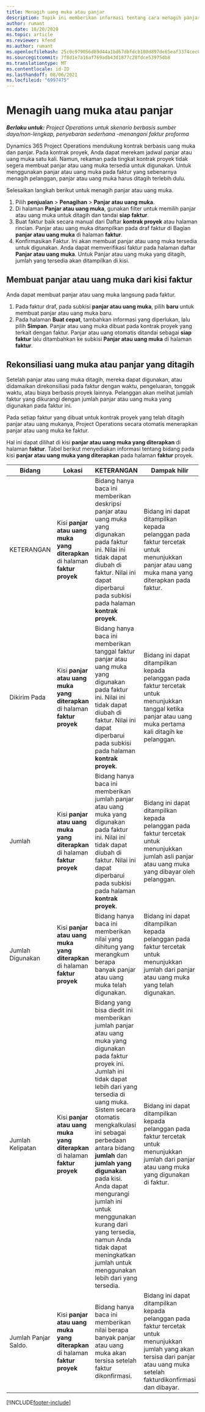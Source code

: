 ```yaml
---
title: Menagih uang muka atau panjar
description: Topik ini memberikan informasi tentang cara menagih panjar atau uang muka dalam Project Operations.
author: rumant
ms.date: 10/20/2020
ms.topic: article
ms.reviewer: kfend
ms.author: rumant
ms.openlocfilehash: 25c0c979056d89d44a1bd67dbfdcb180d897de65eaf3374cec0a2dc73c4e3568
ms.sourcegitcommit: 7f8d1e7a16af769adb43d1877c28fdce53975db8
ms.translationtype: MT
ms.contentlocale: id-ID
ms.lasthandoff: 08/06/2021
ms.locfileid: "6997475"
---
```

# <a name="invoice-a-retainer-or-an-advance"></a>Menagih uang muka atau panjar

_**Berlaku untuk:** Project Operations untuk skenario berbasis sumber daya/non-lengkap, penyebaran sederhana -menangani faktur proforma_

Dynamics 365 Project Operations mendukung kontrak berbasis uang muka dan panjar. Pada kontrak proyek, Anda dapat merekam jadwal panjar atau uang muka satu kali. Namun, rekaman pada tingkat kontrak proyek tidak segera membuat panjar atau uang muka tersedia untuk digunakan. Untuk menggunakan panjar atau uang muka pada faktur yang sebenarnya menagih pelanggan, panjar atau uang muka harus ditagih terlebih dulu.

Selesaikan langkah berikut untuk menagih panjar atau uang muka.

1. Pilih **penjualan** > **Penagihan** > **Panjar atau uang muka**. 
2. Di halaman **Panjar atau uang muka**, gunakan filter untuk memilih panjar atau uang muka untuk ditagih dan tandai **siap faktur**.
3. Buat faktur baik secara manual dari Daftar **kontrak proyek** atau halaman rincian. Panjar atau uang muka ditampilkan pada draf faktur di Bagian **panjar atau uang muka** di halaman **faktur**.
4. Konfirmasikan Faktur. Ini akan membuat panjar atau uang muka tersedia untuk digunakan. Anda dapat memverifikasi faktur pada halaman daftar **Panjar atau uang muka**. Untuk Panjar atau uang muka yang ditagih, jumlah yang tersedia akan ditampilkan di kisi.

## <a name="create-a-retainer-or-advance-from-the-invoice-grid"></a>Membuat panjar atau uang muka dari kisi faktur

Anda dapat membuat panjar atau uang muka langsung pada faktur.

1. Pada faktur draf, pada subkisi **panjar atau uang muka**, pilih **baru** untuk membuat panjar atau uang muka baru. 
2. Pada halaman **Buat cepat**, tambahkan informasi yang diperlukan, lalu pilih **Simpan**. Panjar atau uang muka dibuat pada kontrak proyek yang terkait dengan faktur. Panjar atau uang otomatis ditandai sebagai **siap faktur** lalu ditambahkan ke subkisi **Panjar atau uang muka** di halaman **faktur**.

## <a name="reconcile-an-invoiced-retainer-or-advance"></a>Rekonsiliasi uang muka atau panjar yang ditagih

Setelah panjar atau uang muka ditagih, mereka dapat digunakan, atau didamaikan direkonsiliasi pada faktur dengan waktu, pengeluaran, tonggak waktu, atau biaya berbasis proyek lainnya. Pelanggan akan melihat jumlah faktur yang dikurangi dengan jumlah panjar atau uang muka yang digunakan pada faktur ini.

Pada setiap faktur yang dibuat untuk kontrak proyek yang telah ditagih panjar atau uang mukanya, Project Operations secara otomatis menerapkan panjar atau uang muka ke faktur.

Hal ini dapat dilihat di kisi **panjar atau uang muka yang diterapkan** di halaman **faktur**. Tabel berikut menyediakan informasi tentang bidang pada kisi **panjar atau uang muka yang diterapkan** pada halaman **faktur** proyek.

| Bidang | Lokasi | KETERANGAN | Dampak hilir |
| --- | --- | --- | --- |
| KETERANGAN | Kisi **panjar atau uang muka yang diterapkan** di halaman **faktur proyek** |Bidang hanya baca ini memberikan deskripsi panjar atau uang muka yang digunakan pada faktur ini. Nilai ini tidak dapat diubah di faktur. Nilai ini dapat diperbarui pada subkisi pada halaman **kontrak proyek**. | Bidang ini dapat ditampilkan kepada pelanggan pada faktur tercetak untuk menunjukkan panjar atau uang muka mana yang diterapkan pada faktur. |
| Dikirim Pada | Kisi **panjar atau uang muka yang diterapkan** di halaman **faktur proyek**  | Bidang hanya baca ini memberikan tanggal faktur panjar atau uang muka yang digunakan pada faktur ini. Nilai ini tidak dapat diubah di faktur. Nilai ini dapat diperbarui pada subkisi pada halaman **kontrak proyek**. | Bidang ini dapat ditampilkan kepada pelanggan pada faktur tercetak untuk menunjukkan tanggal ketika panjar atau uang muka pertama kali ditagih ke pelanggan. |
| Jumlah | Kisi **panjar atau uang muka yang diterapkan** di halaman **faktur proyek**  | Bidang hanya baca ini memberikan jumlah panjar atau uang muka yang digunakan pada faktur ini. Nilai ini tidak dapat diubah di faktur. Nilai ini dapat diperbarui pada subkisi pada halaman **kontrak proyek**. | Bidang ini dapat ditampilkan kepada pelanggan pada faktur tercetak untuk menunjukkan jumlah asli panjar atau uang muka yang dibayar oleh pelanggan. |
| Jumlah Digunakan | Kisi **panjar atau uang muka yang diterapkan** di halaman **faktur proyek**  | Bidang hanya baca ini memberikan nilai yang dihitung yang merangkum berapa banyak panjar atau uang muka telah digunakan. | Bidang ini dapat ditampilkan kepada pelanggan pada faktur tercetak untuk menunjukkan jumlah dari panjar atau uang muka yang telah digunakan. |
| Jumlah Kelipatan | Kisi **panjar atau uang muka yang diterapkan** di halaman **faktur proyek**  | Bidang yang bisa diedit ini memberikan jumlah panjar atau uang muka yang digunakan pada faktur proyek ini. Jumlah ini tidak dapat lebih dari yang tersedia di uang muka. Sistem secara otomatis mengkalkulasi ini sebagai perbedaan antara bidang **jumlah** dan **jumlah yang digunakan** pada kisi. Anda dapat mengurangi jumlah ini untuk menggunakan kurang dari yang tersedia, namun Anda tidak dapat meningkatkan jumlah untuk menggunakan lebih dari yang tersedia. | Bidang ini dapat ditampilkan kepada pelanggan pada faktur tercetak untuk menunjukkan jumlah dari panjar atau uang muka yang digunakan di faktur. |
| Jumlah Panjar Saldo. | Kisi **panjar atau uang muka yang diterapkan** di halaman **faktur proyek**  | Bidang hanya baca ini memberikan nilai berapa banyak panjar atau uang muka akan tersisa setelah faktur dikonfirmasi. | Bidang ini dapat ditampilkan kepada pelanggan pada faktur tercetak untuk menunjukkan jumlah yang akan tersisa dari panjar atau uang muka setelah fakturdikonfirmasi dan dibayar. |


[!INCLUDE[footer-include](../../includes/footer-banner.md)]